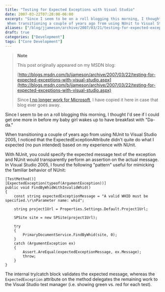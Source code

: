 ```yaml
---
title: "Testing for Expected Exceptions with Visual Studio"
date: 2007-03-22T07:28:00-06:00
excerpt: "Since I seem to be on a roll blogging this morning, I thought I'd see if I could get one more in before my baby girl wakes up to have breakfast with \"Da-da.\" 
 When transitioning a couple of years ago from using NUnit to Visual Studio 2005, I noticed..."
aliases: ["/blog/jjameson/archive/2007/03/21/testing-for-expected-exceptions-with-visual-studio.aspx", "/blog/jjameson/archive/2007/03/22/testing-for-expected-exceptions-with-visual-studio.aspx"]
draft: true
categories: ["Development"]
tags: ["Core Development"]
---
```


> **Note**
>
> This post originally appeared on my MSDN blog:
>
> [http://blogs.msdn.com/b/jjameson/archive/2007/03/22/testing-for-expected-exceptions-with-visual-studio.aspx](http://blogs.msdn.com/b/jjameson/archive/2007/03/22/testing-for-expected-exceptions-with-visual-studio.aspx)
>
> Since 		[I no longer work for Microsoft](/blog/jjameson/2011/09/02/last-day-with-microsoft), I have copied it here in case that blog  		ever goes away.

Since I seem to be on a roll blogging this morning, I thought I'd see if I could  get one more in before my baby girl wakes up to have breakfast with "Da-da."

When transitioning a couple of years ago from using NUnit to Visual Studio 2005,  I noticed that the ExpectedExceptionAttribute didn't quite do what I expected (no  pun intended) based on my experience with NUnit.

With NUnit, you could specify the expected message text of the exception and  NUnit would transparently perform an assertion on the actual message. In Visual  Studio 2005, I found the following "pattern" useful for mimicking the familiar behavior  of NUnit:

```
[TestMethod()]
[ExpectedException(typeof(ArgumentException))]
public void FindByWhidWithInvalidWhid()
{
    const string expectedExceptionMessage = "A valid WHID must be specified.\r\nParameter name: whid";

    string project1Url = Properties.Settings.Default.Project1Url;

    SPSite site = new SPSite(project1Url);

    try
    {
        PrimaryDocumentService.FindByWhid(site, 0);
    }
    catch (ArgumentException ex)
    {
        Assert.AreEqual(expectedExceptionMessage, ex.Message);
        throw;
    }
}
```

The internal try/catch block validates the expected message, whereas the `ExpectedException` attribute on the method delegates  the remaining work to the Visual Studio test manager (i.e. showing green vs. red  for each test).

